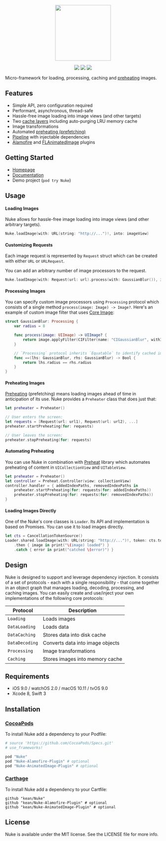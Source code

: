 <p align="center"><img src="https://cloud.githubusercontent.com/assets/1567433/13918338/f8670eea-ef7f-11e5-814d-f15bdfd6b2c0.png" height="180"/>

<p align="center">
<a href="https://cocoapods.org"><img src="https://img.shields.io/cocoapods/v/Nuke.svg"></a>
<a href="https://github.com/Carthage/Carthage"><img src="https://img.shields.io/badge/Carthage-compatible-4BC51D.svg?style=flat"></a>
<a href="http://cocoadocs.org/docsets/Nuke"><img src="https://img.shields.io/cocoapods/p/Nuke.svg?style=flat)"></a>
</p>

Micro-framework for loading, processing, caching and [preheating](https://kean.github.io/blog/image-preheating) images.

## <a name="h_features"></a>Features

- Simple API, zero configuration required
- Performant, asynchronous, thread-safe
- Hassle-free image loading into image views (and other targets)
- Two [cache layers](https://kean.github.io/blog/image-caching) including auto-purging LRU memory cache
- Image transformations
- Automated [preheating (prefetching)](https://kean.github.io/blog/image-preheating)
- [Pipeline](#h_design) with injectable dependencies
- [Alamofire](https://github.com/kean/Nuke-Alamofire-Plugin) and [FLAnimatedImage](https://github.com/kean/Nuke-AnimatedImage-Plugin) plugins

## <a name="h_getting_started"></a>Getting Started

- [Homepage](http://kean.github.io/Nuke)
- [Documentation](http://kean.github.io/Nuke/docs/)
- Demo project (`pod try Nuke`)

## <a name="h_usage"></a>Usage

#### Loading Images

Nuke allows for hassle-free image loading into image views (and other arbitrary targets). 

```swift
Nuke.loadImage(with: URL(string: "http://...")!, into: imageView)
```

#### Customizing Requests

Each image request is represented by `Request` struct which can be created with either `URL` or `URLRequest`.

You can add an arbitrary number of image processors to the request.

```swift
Nuke.loadImage(with: Request(url: url).process(with: GaussianBlur()), into: imageView)
```


#### Processing Images

You can specify custom image processors using `Processing` protocol which consists of a single method `process(image: Image) -> Image?`. Here's an example of custom image filter that uses [Core Image](https://github.com/kean/Nuke/wiki/Core-Image-Integration-Guide):

```swift
struct GaussianBlur: Processing {
    var radius = 8

    func process(image: UIImage) -> UIImage? {
        return image.applyFilter(CIFilter(name: "CIGaussianBlur", withInputParameters: ["inputRadius" : self.radius]))
    }

    // `Processing` protocol inherits `Equatable` to identify cached images
    func ==(lhs: GaussianBlur, rhs: GaussianBlur) -> Bool {
        return lhs.radius == rhs.radius
    }
}
```


#### Preheating Images

[Preheating](https://kean.github.io/blog/image-preheating) (prefetching) means loading images ahead of time in anticipation of its use. Nuke provides a `Preheater` class that does just that:

```swift
let preheater = Preheater()

// User enters the screen:
let requests = [Request(url: url1), Request(url: url2), ...]
preheater.startPreheating(for: requests)

// User leaves the screen:
preheater.stopPreheating(for: requests)
```


#### Automating Preheating

You can use Nuke in combination with [Preheat](https://github.com/kean/Preheat) library which automates preheating of content in `UICollectionView` and `UITableView`.

```swift
let preheater = Preheater()
let controller = Preheat.Controller(view: collectionView)
controller.handler = { addedIndexPaths, removedIndexPaths in
    preheater.startPreheating(for: requests(for: addedIndexPaths))
    preheater.stopPreheating(for: requests(for: removedIndexPaths))
}
```


#### Loading Images Directly

One of the Nuke's core classes is `Loader`. Its API and implementation is based on Promises. You can use it to load images directly.

```swift
let cts = CancellationTokenSource()
Loader.shared.loadImage(with: URL(string: "http://...")!, token: cts.token)
    .then { image in print("\(image) loaded") }
    .catch { error in print("catched \(error)") }
```


## Design<a name="h_design"></a>

Nuke is designed to support and leverage dependency injection. It consists of a set of protocols - each with a single responsibility - that come together in an object graph that manages loading, decoding, processing, and caching images. You can easily create and use/inject your own implementations of the following core protocols:

|Protocol|Description|
|--------|-----------|
|`Loading`|Loads images|
|`DataLoading`|Loads data|
|`DataCaching`|Stores data into disk cache|
|`DataDecoding`|Converts data into image objects|
|`Processing`|Image transformations|
|`Caching`|Stores images into memory cache|


## Requirements<a name="h_requirements"></a>

- iOS 9.0 / watchOS 2.0 / macOS 10.11 / tvOS 9.0
- Xcode 8, Swift 3


## Installation<a name="installation"></a>

### [CocoaPods](http://cocoapods.org)

To install Nuke add a dependency to your Podfile:

```ruby
# source 'https://github.com/CocoaPods/Specs.git'
# use_frameworks!

pod "Nuke"
pod "Nuke-Alamofire-Plugin" # optional
pod "Nuke-AnimatedImage-Plugin" # optional
```

### [Carthage](https://github.com/Carthage/Carthage)

To install Nuke add a dependency to your Cartfile:

```
github "kean/Nuke"
github "kean/Nuke-Alamofire-Plugin" # optional
github "kean/Nuke-AnimatedImage-Plugin" # optional
```

## License

Nuke is available under the MIT license. See the LICENSE file for more info.
